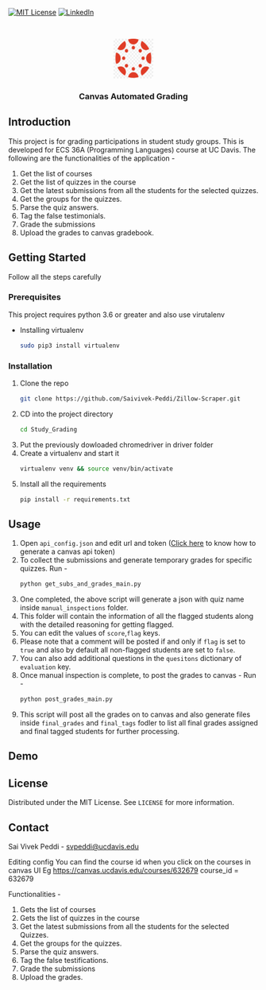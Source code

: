 
<!-- PROJECT SHIELDS -->
<!--
*** I'm using markdown "reference style" links for readability.
*** Reference links are enclosed in brackets [ ] instead of parentheses ( ).
*** See the bottom of this document for the declaration of the reference variables
*** for contributors-url, forks-url, etc. This is an optional, concise syntax you may use.
*** https://www.markdownguide.org/basic-syntax/#reference-style-links
-->

[![MIT License][license-shield]][license-url]
[![LinkedIn][linkedin-shield]][linkedin-url]



<!-- PROJECT LOGO -->
<br />
<p align="center">
  <a>
    <img src="images/icon.png" alt="Logo" width="80" height="80">
  </a>

  <h3 align="center">Canvas Automated Grading</h3>

</p>

<!-- INTRODUCTION -->
## Introduction
This project is for grading participations in student study groups. This is developed for ECS 36A (Programming Languages) course at UC Davis. The following are the functionalities of the application -
1. Get the list of courses
2. Get the list of quizzes in the course
3. Get the latest submissions from all the students for the selected quizzes.
4. Get the groups for the quizzes.
5. Parse the quiz answers.
6. Tag the false testimonials.
7. Grade the submissions
8. Upload the grades to canvas gradebook.


<!-- GETTING STARTED -->
## Getting Started

Follow all the steps carefully

### Prerequisites

This project requires python 3.6 or greater and also use virutalenv
* Installing virtualenv
  ```sh
  sudo pip3 install virtualenv
  ```

### Installation

1. Clone the repo
   ```sh
   git clone https://github.com/Saivivek-Peddi/Zillow-Scraper.git
   ```
2. CD into the project directory
   ```sh
   cd Study_Grading
   ```
3. Put the previously dowloaded chromedriver in driver folder
4. Create a virtualenv and start it
   ```sh
   virtualenv venv && source venv/bin/activate
   ```
5. Install all the requirements
   ```sh
   pip install -r requirements.txt
   ```


<!-- USAGE EXAMPLES -->
## Usage

1. Open `api_config.json` and edit url and token ([Click here](https://www.youtube.com/watch?v=cZ5cn8stjM0) to know how to generate a canvas api token)
2. To collect the submissions and generate temporary grades for specific quizzes. Run -
   ```sh
   python get_subs_and_grades_main.py
   ```
3. One completed, the above script will generate a json with quiz name inside `manual_inspections` folder.
4. This folder will contain the information of all the flagged students along with the detailed reasoning for getting flagged.
5. You can edit the values of `score`,`flag` keys.
6. Please note that a comment will be posted if and only if `flag` is set to `true` and also by default all non-flagged students are set to `false`.
7. You can also add additional questions in the `quesitons` dictionary of `evaluation` key.
8. Once manual inspection is complete, to post the grades to canvas - Run -
   ```sh
   python post_grades_main.py
   ```
9. This script will post all the grades on to canvas and also generate files inside `final_grades` and `final_tags` fodler to list all final grades assigned and final tagged students for further processing.

<!-- DEMO -->
## Demo


<!-- LICENSE -->
## License

Distributed under the MIT License. See `LICENSE` for more information.


<!-- CONTACT -->
## Contact

Sai Vivek Peddi - svpeddi@ucdavis.edu

<!-- Project Link: [https://github.com/your_username/repo_name](https://github.com/your_username/repo_name) -->


<!-- MARKDOWN LINKS & IMAGES -->
<!-- https://www.markdownguide.org/basic-syntax/#reference-style-links -->

[license-shield]: https://img.shields.io/github/license/othneildrew/Best-README-Template.svg?style=for-the-badge
[license-url]: https://github.com/Saivivek-Peddi/Zillow-Scraper/blob/master/LICENSE.txt
[linkedin-shield]: https://img.shields.io/badge/-LinkedIn-black.svg?style=for-the-badge&logo=linkedin&colorB=555
[linkedin-url]: https://www.linkedin.com/in/saivivek-peddi
[product-screenshot]: images/icon.png



Editing config
You can find the course id when you click on the courses in canvas UI
Eg https://canvas.ucdavis.edu/courses/632679
course_id = 632679

Functionalities -
1. Gets the list of courses
2. Gets the list of quizzes in the course
3. Get the latest submissions from all the students for the selected Quizzes.
4. Get the groups for the quizzes.
5. Parse the quiz answers.
6. Tag the false testifications.
7. Grade the submissions
8. Upload the grades.
